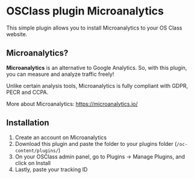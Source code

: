 # OSClass plugin Microanalytics

This simple plugin allows you to install Microanalytics to your OS Class website.

## Microanalytics?

**Microanalytics** is an alternative to Google Analytics. So, with this plugin, you can measure and analyze traffic freely!

Unlike certain analysis tools, Microanalytics is fully compliant with GDPR, PECR and CCPA.

More about Microanalytics: https://microanalytics.io/

## Installation
1. Create an account on Microanalytics
2. Download this plugin and paste the folder to your plugins folder (`/oc-content/plugins/`)
3. On your OSClass admin panel, go to Plugins -> Manage Plugins, and click on Install
4. Lastly, paste your tracking ID